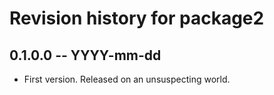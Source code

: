 # Revision history for package2

## 0.1.0.0  -- YYYY-mm-dd

* First version. Released on an unsuspecting world.
